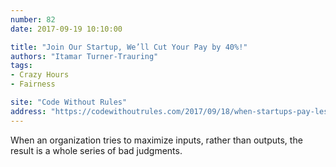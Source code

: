 ```yaml
---
number: 82
date: 2017-09-19 10:10:00

title: "Join Our Startup, We’ll Cut Your Pay by 40%!"
authors: "Itamar Turner-Trauring"
tags:
- Crazy Hours
- Fairness

site: "Code Without Rules"
address: "https://codewithoutrules.com/2017/09/18/when-startups-pay-less/"
---
```


When an organization tries to maximize inputs, rather than outputs, the result is a whole series of bad judgments.
